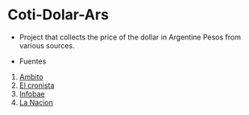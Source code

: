 # Coti-Dolar-Ars


- Project that collects the price of the dollar in Argentine Pesos from various sources.

- Fuentes

1. [Ambito](https://www.ambito.com/contenidos/dolar.html)
2. [El cronista](https://www.cronista.com/MercadosOnline/dolar.html)
3. [Infobae](https://www.infobae.com/economia/divisas/dolar-hoy/)
4. [La Nacion](https://www.lanacion.com.ar/dolar-hoy/)
